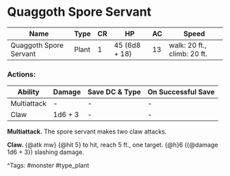 # Quaggoth Spore Servant

| Name | Type | CR | HP | AC | Speed |
|------|------|----|----|----|-------|
| Quaggoth Spore Servant | Plant | 1 | 45 (6d8 + 18) | 13 | walk: 20 ft., climb: 20 ft. |

### Actions:

| Ability | Damage | Save DC & Type | On Successful Save |
|---------|--------|----------------|--------------------|
| Multiattack | - | - | - |
| Claw | 1d6 + 3 | - | - |


**Multiattack.** The spore servant makes two claw attacks.

**Claw.** {@atk mw} {@hit 5} to hit, reach 5 ft., one target. {@h}6 ({@damage 1d6 + 3}) slashing damage.

^Tags: #monster #type_plant